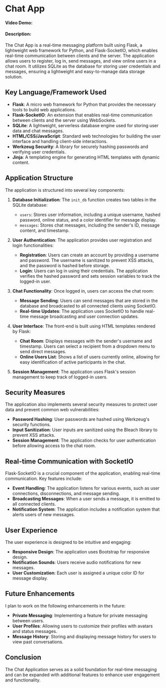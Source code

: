 # Chat App
#### Video Demo:  
#### Description: 

The Chat App is a real-time messaging platform built using Flask, a lightweight web framework for Python, and Flask-SocketIO, which enables real-time communication between clients and the server. The application allows users to register, log in, send messages, and view online users in a chat room. It utilizes SQLite as the database for storing user credentials and messages, ensuring a lightweight and easy-to-manage data storage solution.

## Key Language/Framework Used

- **Flask**: A micro web framework for Python that provides the necessary tools to build web applications.
- **Flask-SocketIO**: An extension that enables real-time communication between clients and the server using WebSockets.
- **SQLite**: A lightweight, serverless database engine used for storing user data and chat messages.
- **HTML/CSS/JavaScript**: Standard web technologies for building the user interface and handling client-side interactions.
- **Werkzeug Security**: A library for securely hashing passwords and verifying user credentials.
- **Jinja**: A templating engine for generating HTML templates with dynamic content.

## Application Structure

The application is structured into several key components:

1. **Database Initialization**: The `init_db` function creates two tables in the SQLite database:
   - `users`: Stores user information, including a unique username, hashed password, online status, and a color identifier for message display.
   - `messages`: Stores chat messages, including the sender's ID, message content, and timestamp.

2. **User  Authentication**: The application provides user registration and login functionalities:
   - **Registration**: Users can create an account by providing a username and password. The username is sanitized to prevent XSS attacks, and the password is hashed before storage.
   - **Login**: Users can log in using their credentials. The application verifies the hashed password and sets session variables to track the logged-in user.

3. **Chat Functionality**: Once logged in, users can access the chat room:
   - **Message Sending**: Users can send messages that are stored in the database and broadcasted to all connected clients using SocketIO.
   - **Real-time Updates**: The application uses SocketIO to handle real-time message broadcasting and user connection updates.

4. **User  Interface**: The front-end is built using HTML templates rendered by Flask:
   - **Chat Room**: Displays messages with the sender's username and timestamp. Users can select a recipient from a dropdown menu to send direct messages.
   - **Online Users List**: Shows a list of users currently online, allowing for easy identification of active participants in the chat.

5. **Session Management**: The application uses Flask's session management to keep track of logged-in users.

## Security Measures

The application also implements several security measures to protect user data and prevent common web vulnerabilities:

- **Password Hashing**: User passwords are hashed using Werkzeug's security functions.
- **Input Sanitization**: User inputs are sanitized using the Bleach library to prevent XSS attacks.
- **Session Management**: The application checks for user authentication before allowing access to the chat room.

## Real-time Communication with SocketIO

Flask-SocketIO is a crucial component of the application, enabling real-time communication. Key features include:

- **Event Handling**: The application listens for various events, such as user connections, disconnections, and message sending.
- **Broadcasting Messages**: When a user sends a message, it is emitted to all connected clients.
- **Notification System**: The application includes a notification system that alerts users of new messages.

## User Experience

The user experience is designed to be intuitive and engaging:

- **Responsive Design**: The application uses Bootstrap for responsive design.
- **Notification Sounds**: Users receive audio notifications for new messages.
- **User  Customization**: Each user is assigned a unique color ID for message display.

## Future Enhancements

I plan to work on the following enhancements in the future:

- **Private Messaging**: Implementing a feature for private messaging between users.
- **User  Profiles**: Allowing users to customize their profiles with avatars and status messages.
- **Message History**: Storing and displaying message history for users to view past conversations.

## Conclusion

The Chat Application serves as a solid foundation for real-time messaging and can be expanded with additional features to enhance user engagement and functionality.